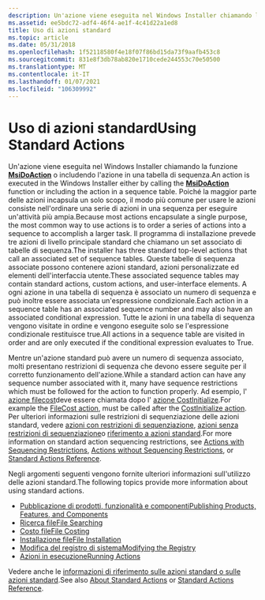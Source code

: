 ```yaml
---
description: Un'azione viene eseguita nel Windows Installer chiamando la funzione MsiDoAction o includendo l'azione in una tabella di sequenza.
ms.assetid: ee5bdc72-adf4-46f4-ae1f-4c41d22a1ed8
title: Uso di azioni standard
ms.topic: article
ms.date: 05/31/2018
ms.openlocfilehash: 1f52118580f4e18f07f86bd15da73f9aafb453c8
ms.sourcegitcommit: 831e8f3db78ab820e1710cede244553c70e50500
ms.translationtype: MT
ms.contentlocale: it-IT
ms.lasthandoff: 01/07/2021
ms.locfileid: "106309992"
---
```

# <a name="using-standard-actions"></a><span data-ttu-id="d5494-103">Uso di azioni standard</span><span class="sxs-lookup"><span data-stu-id="d5494-103">Using Standard Actions</span></span>

<span data-ttu-id="d5494-104">Un'azione viene eseguita nel Windows Installer chiamando la funzione [**MsiDoAction**](/windows/desktop/api/Msiquery/nf-msiquery-msidoactiona) o includendo l'azione in una tabella di sequenza.</span><span class="sxs-lookup"><span data-stu-id="d5494-104">An action is executed in the Windows Installer either by calling the [**MsiDoAction**](/windows/desktop/api/Msiquery/nf-msiquery-msidoactiona) function or including the action in a sequence table.</span></span> <span data-ttu-id="d5494-105">Poiché la maggior parte delle azioni incapsula un solo scopo, il modo più comune per usare le azioni consiste nell'ordinare una serie di azioni in una sequenza per eseguire un'attività più ampia.</span><span class="sxs-lookup"><span data-stu-id="d5494-105">Because most actions encapsulate a single purpose, the most common way to use actions is to order a series of actions into a sequence to accomplish a larger task.</span></span> <span data-ttu-id="d5494-106">Il programma di installazione prevede tre azioni di livello principale standard che chiamano un set associato di tabelle di sequenza.</span><span class="sxs-lookup"><span data-stu-id="d5494-106">The installer has three standard top-level actions that call an associated set of sequence tables.</span></span> <span data-ttu-id="d5494-107">Queste tabelle di sequenza associate possono contenere azioni standard, azioni personalizzate ed elementi dell'interfaccia utente.</span><span class="sxs-lookup"><span data-stu-id="d5494-107">These associated sequence tables may contain standard actions, custom actions, and user-interface elements.</span></span> <span data-ttu-id="d5494-108">A ogni azione in una tabella di sequenza è associato un numero di sequenza e può inoltre essere associata un'espressione condizionale.</span><span class="sxs-lookup"><span data-stu-id="d5494-108">Each action in a sequence table has an associated sequence number and may also have an associated conditional expression.</span></span> <span data-ttu-id="d5494-109">Tutte le azioni in una tabella di sequenza vengono visitate in ordine e vengono eseguite solo se l'espressione condizionale restituisce true.</span><span class="sxs-lookup"><span data-stu-id="d5494-109">All actions in a sequence table are visited in order and are only executed if the conditional expression evaluates to True.</span></span>

<span data-ttu-id="d5494-110">Mentre un'azione standard può avere un numero di sequenza associato, molti presentano restrizioni di sequenza che devono essere seguite per il corretto funzionamento dell'azione.</span><span class="sxs-lookup"><span data-stu-id="d5494-110">While a standard action can have any sequence number associated with it, many have sequence restrictions which must be followed for the action to function properly.</span></span> <span data-ttu-id="d5494-111">Ad esempio, l' [azione filecost](filecost-action.md)deve essere chiamata dopo l' [azione CostInitialize](costinitialize-action.md).</span><span class="sxs-lookup"><span data-stu-id="d5494-111">For example the [FileCost action](filecost-action.md), must be called after the [CostInitialize action](costinitialize-action.md).</span></span> <span data-ttu-id="d5494-112">Per ulteriori informazioni sulle restrizioni di sequenziazione delle azioni standard, vedere [azioni con restrizioni di sequenziazione](actions-with-sequencing-restrictions.md), [azioni senza restrizioni di sequenziazione](actions-without-sequencing-restrictions.md)o [riferimento a azioni standard](standard-actions-reference.md).</span><span class="sxs-lookup"><span data-stu-id="d5494-112">For more information on standard action sequencing restrictions, see [Actions with Sequencing Restrictions](actions-with-sequencing-restrictions.md), [Actions without Sequencing Restrictions](actions-without-sequencing-restrictions.md), or [Standard Actions Reference](standard-actions-reference.md).</span></span>

<span data-ttu-id="d5494-113">Negli argomenti seguenti vengono fornite ulteriori informazioni sull'utilizzo delle azioni standard.</span><span class="sxs-lookup"><span data-stu-id="d5494-113">The following topics provide more information about using standard actions.</span></span>

-   [<span data-ttu-id="d5494-114">Pubblicazione di prodotti, funzionalità e componenti</span><span class="sxs-lookup"><span data-stu-id="d5494-114">Publishing Products, Features, and Components</span></span>](publishing-products-features-and-components.md)
-   [<span data-ttu-id="d5494-115">Ricerca file</span><span class="sxs-lookup"><span data-stu-id="d5494-115">File Searching</span></span>](file-searching.md)
-   [<span data-ttu-id="d5494-116">Costo file</span><span class="sxs-lookup"><span data-stu-id="d5494-116">File Costing</span></span>](file-costing.md)
-   [<span data-ttu-id="d5494-117">Installazione file</span><span class="sxs-lookup"><span data-stu-id="d5494-117">File Installation</span></span>](file-installation.md)
-   [<span data-ttu-id="d5494-118">Modifica del registro di sistema</span><span class="sxs-lookup"><span data-stu-id="d5494-118">Modifying the Registry</span></span>](modifying-the-registry.md)
-   [<span data-ttu-id="d5494-119">Azioni in esecuzione</span><span class="sxs-lookup"><span data-stu-id="d5494-119">Running Actions</span></span>](running-actions.md)

<span data-ttu-id="d5494-120">Vedere anche le [informazioni di riferimento sulle azioni standard o sulle](about-standard-actions.md) [azioni standard](standard-actions-reference.md).</span><span class="sxs-lookup"><span data-stu-id="d5494-120">See also [About Standard Actions](about-standard-actions.md) or [Standard Actions Reference](standard-actions-reference.md).</span></span>

 

 



